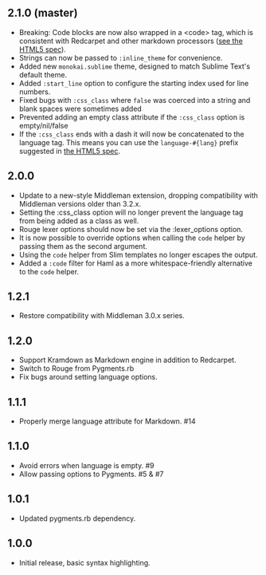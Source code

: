 2.1.0 (master)
-----

* Breaking: Code blocks are now also wrapped in a \<code> tag, which is consistent with Redcarpet and other markdown processors ([see the HTML5 spec](http://www.w3.org/TR/2011/WD-html5-author-20110809/the-code-element.html)).
* Strings can now be passed to `:inline_theme` for convenience.
* Added new `monokai.sublime` theme, designed to match Sublime Text's default theme.
* Added `:start_line` option to configure the starting index used for line numbers.
* Fixed bugs with `:css_class` where `false` was coerced into a string and blank spaces were sometimes added
* Prevented adding an empty class attribute if the `:css_class` option is empty/nil/false
* If the `:css_class` ends with a dash it will now be concatenated to the language tag. This means you can use the `language-#{lang}` prefix suggested in [the HTML5 spec](http://www.w3.org/TR/2011/WD-html5-author-20110809/the-code-element.html).

2.0.0
-----

* Update to a new-style Middleman extension, dropping compatibility with Middleman versions older than 3.2.x.
* Setting the :css_class option will no longer prevent the language tag from being added as a class as well.
* Rouge lexer options should now be set via the :lexer_options option.
* It is now possible to override options when calling the `code` helper by passing them as the second argument.
* Using the `code` helper from Slim templates no longer escapes the output.
* Added a `:code` filter for Haml as a more whitespace-friendly alternative to the `code` helper.

1.2.1
-----

* Restore compatibility with Middleman 3.0.x series.

1.2.0
-----

* Support Kramdown as Markdown engine in addition to Redcarpet.
* Switch to Rouge from Pygments.rb
* Fix bugs around setting language options.

1.1.1
-----

* Properly merge language attribute for Markdown. #14

1.1.0
-----

* Avoid errors when language is empty. #9
* Allow passing options to Pygments. #5 & #7

1.0.1
-----

* Updated pygments.rb dependency.

1.0.0
-----

* Initial release, basic syntax highlighting.
